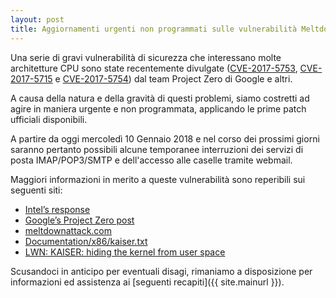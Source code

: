 ```yaml
---
layout: post
title: Aggiornamenti urgenti non programmati sulle vulnerabilità Meltdown & Spectre
---
```


Una serie di gravi vulnerabilità di sicurezza che interessano molte architetture CPU sono state recentemente divulgate ([CVE-2017-5753](http://www.cve.mitre.org/cgi-bin/cvename.cgi?name=2017-5753), [CVE-2017-5715](http://www.cve.mitre.org/cgi-bin/cvename.cgi?name=2017-5715) e [CVE-2017-5754](http://www.cve.mitre.org/cgi-bin/cvename.cgi?name=2017-5754)) dal team Project Zero di Google e altri.

A causa della natura e della gravità di questi problemi, siamo costretti ad agire in maniera urgente e non programmata, applicando le prime patch ufficiali disponibili.

A partire da oggi mercoledì 10 Gennaio 2018 e nel corso dei prossimi giorni saranno pertanto possibili alcune temporanee interruzioni dei servizi di posta IMAP/POP3/SMTP e dell'accesso alle caselle tramite webmail. 

Maggiori informazioni in merito a queste vulnerabilità sono reperibili sui seguenti siti:

- [Intel’s response](https://newsroom.intel.com/news/intel-responds-to-security-research-findings/)
- [Google’s Project Zero post](https://googleprojectzero.blogspot.com/2018/01/reading-privileged-memory-with-side.html)
- [meltdownattack.com](https://meltdownattack.com/)
- [Documentation/x86/kaiser.txt](https://git.kernel.org/pub/scm/linux/kernel/git/daveh/x86-kaiser.git/tree/Documentation/x86/kaiser.txt?h=kaiser-dynamic-414rc6-20171101)
- [LWN: KAISER: hiding the kernel from user space](https://lwn.net/Articles/738975/)

Scusandoci in anticipo per eventuali disagi, rimaniamo a disposizione per informazioni ed assistenza ai [seguenti recapiti]({{ site.mainurl }}).
